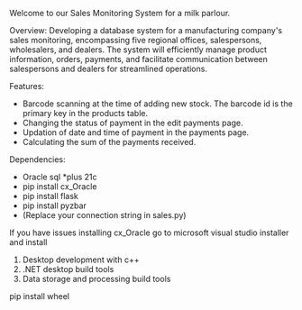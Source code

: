 Welcome to our Sales Monitoring System for a milk parlour.

Overview:
        Developing a database system for a manufacturing company's sales monitoring, encompassing five regional offices, salespersons, wholesalers, and dealers.
        The system will efficiently manage product information, orders, payments, and facilitate communication between salespersons and dealers for streamlined operations.

Features:
- Barcode scanning at the time of adding new stock. The barcode id is the primary key in the products table.
- Changing the status of payment in the edit payments page.
- Updation of date and time of payment in the payments page.
- Calculating the sum of the payments received.

Dependencies:
- Oracle sql *plus 21c
- pip install cx_Oracle
- pip install flask
- pip install pyzbar
- (Replace your connection string in sales.py)


If you have issues installing cx_Oracle go to microsoft visual studio installer and install 
1. Desktop development with c++
2. .NET desktop build tools
3. Data storage and processing build tools

pip install wheel
